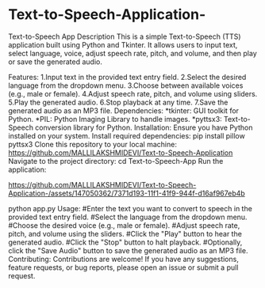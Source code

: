 # Text-to-Speech-Application-
Text-to-Speech App
Description
This is a simple Text-to-Speech (TTS) application built using Python and Tkinter. It allows users to input text, select language, voice, adjust speech rate, pitch, and volume, and then play or save the generated audio.

Features:
1.Input text in the provided text entry field.
2.Select the desired language from the dropdown menu.
3.Choose between available voices (e.g., male or female).
4.Adjust speech rate, pitch, and volume using sliders.
5.Play the generated audio.
6.Stop playback at any time.
7.Save the generated audio as an MP3 file.
Dependencies:
*tkinter: GUI toolkit for Python.
*PIL: Python Imaging Library to handle images.
*pyttsx3: Text-to-Speech conversion library for Python.
Installation:
Ensure you have Python installed on your system.
Install required dependencies:
pip install pillow pyttsx3
Clone this repository to your local machine:
https://github.com/MALLILAKSHMIDEVI/Text-to-Speech-Application
Navigate to the project directory:
cd Text-to-Speech-App
Run the application:

https://github.com/MALLILAKSHMIDEVI/Text-to-Speech-Application-/assets/147050362/7371d193-11f1-41f9-944f-d16af967eb4b


python app.py
Usage:
#Enter the text you want to convert to speech in the provided text entry field.
#Select the language from the dropdown menu.
#Choose the desired voice (e.g., male or female).
#Adjust speech rate, pitch, and volume using the sliders.
#Click the "Play" button to hear the generated audio.
#Click the "Stop" button to halt playback.
#Optionally, click the "Save Audio" button to save the generated audio as an MP3 file.
Contributing:
Contributions are welcome! If you have any suggestions, feature requests, or bug reports, please open an issue or submit a pull request.
